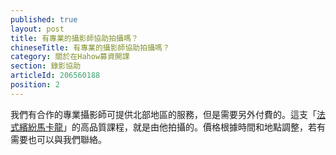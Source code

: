 ```yaml
---
published: true
layout: post
title: 有專業的攝影師協助拍攝嗎？
chineseTitle: 有專業的攝影師協助拍攝嗎？
category: 關於在Hahow募資開課
section: 錄影協助
articleId: 206560188
position: 2
---
```

我們有合作的專業攝影師可提供北部地區的服務，但是需要另外付費的。這支「[法式繽紛馬卡龍](https://hahow.in/courses/55599687dfe21b0a00e776d9/main)」的高品質課程，就是由他拍攝的。價格根據時間和地點調整，若有需要也可以與我們聯絡。
